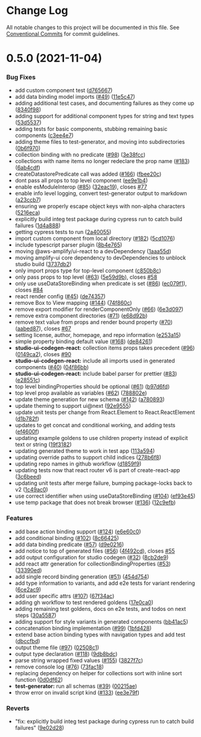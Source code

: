 # Change Log

All notable changes to this project will be documented in this file.
See [Conventional Commits](https://conventionalcommits.org) for commit guidelines.

# 0.5.0 (2021-11-04)


### Bug Fixes

* add custom component test ([d765667](https://github.com/aws-amplify/amplify-codegen-ui/commit/d7656677669485a9acc9f537e80d630223b2b62d))
* add data binding model imports ([#49](https://github.com/aws-amplify/amplify-codegen-ui/issues/49)) ([11e5c47](https://github.com/aws-amplify/amplify-codegen-ui/commit/11e5c473e28a7e23e9768f4d695c9b0bdc6fd5fd))
* adding additional test cases, and documenting failures as they come up ([8340f98](https://github.com/aws-amplify/amplify-codegen-ui/commit/8340f985f78e6af693286e9124d64108265e182b))
* adding support for additional component types for string and text types ([53d5537](https://github.com/aws-amplify/amplify-codegen-ui/commit/53d5537f3fd0eca1313d0cd39277ecf297988551))
* adding tests for basic components, stubbing remaining basic components ([c3ee4e7](https://github.com/aws-amplify/amplify-codegen-ui/commit/c3ee4e77451d542b394c2b119704950f9b28d148))
* adding theme files to test-generator, and moving into subdirectories ([0b6f970](https://github.com/aws-amplify/amplify-codegen-ui/commit/0b6f9707ffc839b2d7412926ad9c1683eec19c7a))
* collection binding with no predicate ([#98](https://github.com/aws-amplify/amplify-codegen-ui/issues/98)) ([3e38fcc](https://github.com/aws-amplify/amplify-codegen-ui/commit/3e38fccf4c456d34f15b7ca050be6041ccb80417))
* collections with name items no longer redeclare the prop name ([#183](https://github.com/aws-amplify/amplify-codegen-ui/issues/183)) ([6ab4cdf](https://github.com/aws-amplify/amplify-codegen-ui/commit/6ab4cdf50b6e7b8962835422663f3152753e8aa3))
* createDatastorePredicate call was added ([#166](https://github.com/aws-amplify/amplify-codegen-ui/issues/166)) ([fbee20c](https://github.com/aws-amplify/amplify-codegen-ui/commit/fbee20c9aae661571653a1b0ee3801e67d02e123))
* dont pass all props to top level component ([ee9e1b4](https://github.com/aws-amplify/amplify-codegen-ui/commit/ee9e1b4a3ea9e9ddfc224e217edba4722365bb9a))
* enable esModuleInterop ([#85](https://github.com/aws-amplify/amplify-codegen-ui/issues/85)) ([32eac19](https://github.com/aws-amplify/amplify-codegen-ui/commit/32eac194dc4ba4fbb5571926698e5560a1a6b14d)), closes [#77](https://github.com/aws-amplify/amplify-codegen-ui/issues/77)
* enable info level logging, convert test-generator output to markdown ([a23ccb7](https://github.com/aws-amplify/amplify-codegen-ui/commit/a23ccb70a511f386ad11781a88e2987b5908cb38))
* ensuring we properly escape object keys with non-alpha characters ([5216eca](https://github.com/aws-amplify/amplify-codegen-ui/commit/5216ecad6c6f7c84dd8a25cfedbe9214b01dca76))
* explicitly build integ test package during cypress run to catch build failures ([1d4a888](https://github.com/aws-amplify/amplify-codegen-ui/commit/1d4a8881e8e76ba685594aee5b1af9e120ecc9e1))
* getting cypress tests to run ([2a40055](https://github.com/aws-amplify/amplify-codegen-ui/commit/2a400557c416daab1ec2bd49d4800b6260648175))
* import custom component from local directory ([#182](https://github.com/aws-amplify/amplify-codegen-ui/issues/182)) ([5cd1076](https://github.com/aws-amplify/amplify-codegen-ui/commit/5cd1076a4cd7a0710c8be70cfcb70a5571979e6a))
* include typescript parser plugin ([8b4e765](https://github.com/aws-amplify/amplify-codegen-ui/commit/8b4e7655f244d08286e7ac15551221fe6bf06589))
* moving @aws-amplify/ui-react to a devDependency ([1aaa55d](https://github.com/aws-amplify/amplify-codegen-ui/commit/1aaa55d3eee0cd9a272888eada1f283cfc2a93c5))
* moving amplify-ui core dependency to devDependencies to unblock studio build ([3737db2](https://github.com/aws-amplify/amplify-codegen-ui/commit/3737db213c13b948d30197f0638f07fda739fe7a))
* only import props type for top-level component ([c850b8c](https://github.com/aws-amplify/amplify-codegen-ui/commit/c850b8c5ad110421d2ad68898452e8fef5321cd8))
* only pass props to top level ([#63](https://github.com/aws-amplify/amplify-codegen-ui/issues/63)) ([5e59d9b](https://github.com/aws-amplify/amplify-codegen-ui/commit/5e59d9b861bff6b363a15fa3e6ee7f985ecc53dd)), closes [#58](https://github.com/aws-amplify/amplify-codegen-ui/issues/58)
* only use useDataStoreBinding when predicate is set ([#86](https://github.com/aws-amplify/amplify-codegen-ui/issues/86)) ([ec079f1](https://github.com/aws-amplify/amplify-codegen-ui/commit/ec079f14a50ec6e1132669761e6b924638e1c9ce)), closes [#84](https://github.com/aws-amplify/amplify-codegen-ui/issues/84)
* react render config ([#45](https://github.com/aws-amplify/amplify-codegen-ui/issues/45)) ([de74357](https://github.com/aws-amplify/amplify-codegen-ui/commit/de74357c2a323b11de1e464e7a47f43414d22409))
* remove Box to View mapping ([#144](https://github.com/aws-amplify/amplify-codegen-ui/issues/144)) ([74f860c](https://github.com/aws-amplify/amplify-codegen-ui/commit/74f860c18a7f8ee037753035002ecb8a051bb165))
* remove export modifier for renderComponentOnly ([#66](https://github.com/aws-amplify/amplify-codegen-ui/issues/66)) ([6e3d097](https://github.com/aws-amplify/amplify-codegen-ui/commit/6e3d097f217ecbdfb5165888e47eb0e6a16da8c4))
* remove extra component directories ([#71](https://github.com/aws-amplify/amplify-codegen-ui/issues/71)) ([e68d92b](https://github.com/aws-amplify/amplify-codegen-ui/commit/e68d92bdfa4d2f5d34f9cdf0ee70376cec5ce43b))
* remove text value from props and render bound property ([#70](https://github.com/aws-amplify/amplify-codegen-ui/issues/70)) ([aabed87](https://github.com/aws-amplify/amplify-codegen-ui/commit/aabed87e8091a5f875d6edd417744b058a769b4e)), closes [#67](https://github.com/aws-amplify/amplify-codegen-ui/issues/67)
* setting license, author, homepage, and repo information ([e253a15](https://github.com/aws-amplify/amplify-codegen-ui/commit/e253a155f36c3451e7bc911225b8757b3dfd8b78))
* simple property binding default value ([#168](https://github.com/aws-amplify/amplify-codegen-ui/issues/168)) ([de84261](https://github.com/aws-amplify/amplify-codegen-ui/commit/de84261aebab5d9b570210c19cfb7a3d0214e1fe))
* **studio-ui-codegen-react:** collection items props takes precedent ([#96](https://github.com/aws-amplify/amplify-codegen-ui/issues/96)) ([0149ca2](https://github.com/aws-amplify/amplify-codegen-ui/commit/0149ca28741969aae5c3c5442985c10ad065501c)), closes [#90](https://github.com/aws-amplify/amplify-codegen-ui/issues/90)
* **studio-ui-codegen-react:** include all imports used in generated components ([#40](https://github.com/aws-amplify/amplify-codegen-ui/issues/40)) ([04f86bb](https://github.com/aws-amplify/amplify-codegen-ui/commit/04f86bb6a3146d578420b7e0bc3c525fa6572b6b))
* **studio-ui-codegen-react:** include babel parser for prettier ([#83](https://github.com/aws-amplify/amplify-codegen-ui/issues/83)) ([e28551c](https://github.com/aws-amplify/amplify-codegen-ui/commit/e28551c96d0b22fd4f4135554291a94f5cfddea0))
* top level bindingProperties should be optional ([#61](https://github.com/aws-amplify/amplify-codegen-ui/issues/61)) ([b97d6fd](https://github.com/aws-amplify/amplify-codegen-ui/commit/b97d6fdeba5f2525e9a8ced50e5fdb0dfaff3f51))
* top level prop available as variables ([#62](https://github.com/aws-amplify/amplify-codegen-ui/issues/62)) ([788802e](https://github.com/aws-amplify/amplify-codegen-ui/commit/788802e7c0d2426a1c22460bf3bc240e94cbb0c7))
* update theme generation for new schema ([#142](https://github.com/aws-amplify/amplify-codegen-ui/issues/142)) ([a780893](https://github.com/aws-amplify/amplify-codegen-ui/commit/a7808934e3bb293068687526915a27a3ec8e7637))
* update theming to support ui@next ([92e9555](https://github.com/aws-amplify/amplify-codegen-ui/commit/92e95552603cde3c27512504aceb01b96031c97d))
* update unit tests per change from React.Element to React.ReactElement ([d1b782f](https://github.com/aws-amplify/amplify-codegen-ui/commit/d1b782fc4220976bfaa40a9693ed8a4a0109684b))
* updates to get concat and conditional working, and adding tests ([ef4600f](https://github.com/aws-amplify/amplify-codegen-ui/commit/ef4600f78934b031830f450566b476c2d98caeba))
* updating example goldens to use children property instead of explicit text or string ([19f3182](https://github.com/aws-amplify/amplify-codegen-ui/commit/19f31824f651d46122bb84d4b2f9c7646e2c7554))
* updating generated theme to work in test app ([113a594](https://github.com/aws-amplify/amplify-codegen-ui/commit/113a5941800263223571e56c5f3c80c7b8ab093a))
* updating override paths to support child indices ([278b6f8](https://github.com/aws-amplify/amplify-codegen-ui/commit/278b6f8ac7486b2d6815d204cd59834238e12712))
* updating repo names in github workflow ([d1859f9](https://github.com/aws-amplify/amplify-codegen-ui/commit/d1859f9e5e49fb3235591278669c36d595425051))
* updating tests now that react router v6 is part of create-react-app ([3c6beed](https://github.com/aws-amplify/amplify-codegen-ui/commit/3c6beed31f7980422a6d2cbd5cdec4937ad6fed9))
* updating unit tests after merge failure, bumping package-locks back to v2 ([1c49ac0](https://github.com/aws-amplify/amplify-codegen-ui/commit/1c49ac0e7f6c73dc7190ebcd4270858b16bbe327))
* use correct identifier when using useDataStoreBinding ([#104](https://github.com/aws-amplify/amplify-codegen-ui/issues/104)) ([ef93e45](https://github.com/aws-amplify/amplify-codegen-ui/commit/ef93e4583b68a6fe28d50663bd2c49d9889b8029))
* use temp package that does not break browser ([#136](https://github.com/aws-amplify/amplify-codegen-ui/issues/136)) ([12c9efb](https://github.com/aws-amplify/amplify-codegen-ui/commit/12c9efb673b186abe55dd643bae531d06ec8e368))


### Features

* add base action binding support ([#124](https://github.com/aws-amplify/amplify-codegen-ui/issues/124)) ([e6e60c0](https://github.com/aws-amplify/amplify-codegen-ui/commit/e6e60c0394036065991920622bc30caac00dafed))
* add conditional binding ([#102](https://github.com/aws-amplify/amplify-codegen-ui/issues/102)) ([8c66425](https://github.com/aws-amplify/amplify-codegen-ui/commit/8c664250058cf4703d4b2970bd72c9c269421901))
* add data binding predicate ([#57](https://github.com/aws-amplify/amplify-codegen-ui/issues/57)) ([d9e0216](https://github.com/aws-amplify/amplify-codegen-ui/commit/d9e0216c10f092ecda5fc1888f23bcbae60fe428))
* add notice to top of generated files ([#56](https://github.com/aws-amplify/amplify-codegen-ui/issues/56)) ([4f492cd](https://github.com/aws-amplify/amplify-codegen-ui/commit/4f492cdcd08757c7e23f3be86e7264b29e4e3a0d)), closes [#55](https://github.com/aws-amplify/amplify-codegen-ui/issues/55)
* add output configuration for studio codegen ([#32](https://github.com/aws-amplify/amplify-codegen-ui/issues/32)) ([8cb2de9](https://github.com/aws-amplify/amplify-codegen-ui/commit/8cb2de92fe397d4277ddec05422d4112e917cb78))
* add react attr generation for collectionBindingProperties ([#53](https://github.com/aws-amplify/amplify-codegen-ui/issues/53)) ([33390ed](https://github.com/aws-amplify/amplify-codegen-ui/commit/33390ed150c33a51de3808663b9fc3c46c998de5))
* add single record binding generation ([#51](https://github.com/aws-amplify/amplify-codegen-ui/issues/51)) ([454d754](https://github.com/aws-amplify/amplify-codegen-ui/commit/454d7541b5a699a0598f5fb160639050f104fc73))
* add type information to variants, and add e2e tests for variant rendering ([6ce2ac9](https://github.com/aws-amplify/amplify-codegen-ui/commit/6ce2ac9c0dadad4e25918712edf616e3c68732b3))
* add user specific attrs ([#107](https://github.com/aws-amplify/amplify-codegen-ui/issues/107)) ([67f34ac](https://github.com/aws-amplify/amplify-codegen-ui/commit/67f34acc6d13f1f9ebd283e20454480db393343f))
* adding gh workflow to test rendered goldens ([17e0ca0](https://github.com/aws-amplify/amplify-codegen-ui/commit/17e0ca09efdb27e7256b5d497956d11d969a9420))
* adding remaining test goldens, docs on e2e tests, and todos on next steps ([30a5587](https://github.com/aws-amplify/amplify-codegen-ui/commit/30a55872e60f00296f58128618014e44e480df3c))
* adding support for style variants in generated components ([bb41ac5](https://github.com/aws-amplify/amplify-codegen-ui/commit/bb41ac5a836f7b3bfb6aeb72308db362fdec127f))
* concatenation binding implementation ([#99](https://github.com/aws-amplify/amplify-codegen-ui/issues/99)) ([1bfd428](https://github.com/aws-amplify/amplify-codegen-ui/commit/1bfd4287acf7b2d5f410f045e17658929cb60eb3))
* extend base action binding types with navigation types and add test ([dbccfbd](https://github.com/aws-amplify/amplify-codegen-ui/commit/dbccfbd0466186c8cc09d71419504b0ee3abc4ff))
* output theme file ([#97](https://github.com/aws-amplify/amplify-codegen-ui/issues/97)) ([02508c1](https://github.com/aws-amplify/amplify-codegen-ui/commit/02508c1e8733ccee6a17551fed3b885619d70aa7))
* output type declaration ([#118](https://github.com/aws-amplify/amplify-codegen-ui/issues/118)) ([9db8bdc](https://github.com/aws-amplify/amplify-codegen-ui/commit/9db8bdc80f66567b3d4d9d94d4b4a6bb386af28d))
* parse string wrapped fixed values ([#155](https://github.com/aws-amplify/amplify-codegen-ui/issues/155)) ([3827f7c](https://github.com/aws-amplify/amplify-codegen-ui/commit/3827f7c612f782a36d2563c4203c20437e75bfdd))
* remove console log ([#76](https://github.com/aws-amplify/amplify-codegen-ui/issues/76)) ([73fac18](https://github.com/aws-amplify/amplify-codegen-ui/commit/73fac1864494929571ca8ece684a9caf9aab9360))
* replacing dependency on helper for collections sort with inline sort function ([0d0df62](https://github.com/aws-amplify/amplify-codegen-ui/commit/0d0df626fe5b2b0bf028a569adf0faad1aa3f0aa))
* **test-generator:** run all schemas ([#39](https://github.com/aws-amplify/amplify-codegen-ui/issues/39)) ([00215ae](https://github.com/aws-amplify/amplify-codegen-ui/commit/00215ae32e043d366c2137346a74382cbd0d66f1))
* throw error on invalid script kind ([#133](https://github.com/aws-amplify/amplify-codegen-ui/issues/133)) ([ee3e79f](https://github.com/aws-amplify/amplify-codegen-ui/commit/ee3e79f351cf0d5151bf9bbaa048f05897bcb9b0))


### Reverts

* "fix: explicitly build integ test package during cypress run to catch build failures" ([9e02d28](https://github.com/aws-amplify/amplify-codegen-ui/commit/9e02d287656293f776661139eb24ae961ca0a3c4))
